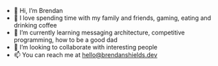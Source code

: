 - 👋 Hi, I’m Brendan
- 👀 I love spending time with my family and friends, gaming, eating and drinking coffee
- 🌱 I’m currently learning messaging architecture, competitive programming, how to be a good dad
- 💞️ I’m looking to collaborate with interesting people
- 📫 You can reach me at hello@brendanshields.dev

<!---
BrendanShields/BrendanShields is a ✨ special ✨ repository because its `README.md` (this file) appears on your GitHub profile.
You can click the Preview link to take a look at your changes.
--->
